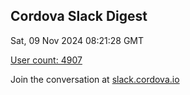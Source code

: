 ## Cordova Slack Digest
Sat, 09 Nov 2024 08:21:28 GMT

[User count: 4907](https://cordova.slack.com/)


Join the conversation at [slack.cordova.io](http://slack.cordova.io/)
